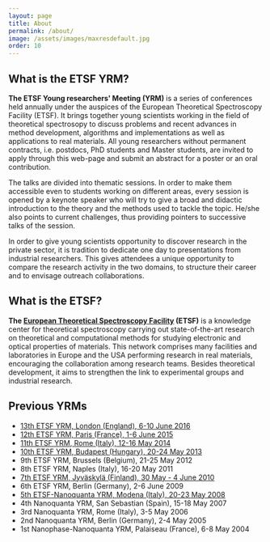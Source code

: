 ```yaml
---
layout: page
title: About
permalink: /about/
image: /assets/images/maxresdefault.jpg
order: 10
---
```

## What is the ETSF YRM?

**The ETSF Young researchers' Meeting (YRM)** is a series of conferences held
annually under the auspices of the European Theoretical Spectroscopy Facility
(ETSF). It brings together young scientists working in the field of
theoretical spectrosopy to discuss problems and recent advances in method
development, algorithms and implementations as well as applications to real
materials.
All young researchers without permanent contracts, i.e. postdocs, PhD students and
Master students, are invited to apply through this web-page and submit an
abstract for a poster or an oral contribution.

The talks are divided into thematic sessions. In order to make them accessible
even to students working on different areas, every session is opened by a
keynote speaker who will try to give a broad and didactic introduction to the theory
and the methods used to tackle the topic.
He/she also points to current challenges, thus providing pointers to successive
talks of the session.

In order to give young scientists opportunity to discover research in the
private sector, it is tradition to dedicate one day to presentations from
industrial researchers. This gives attendees a unique opportunity to compare
the research activity in the two domains, to structure their career and to
envisage outreach collaborations.

## What is the ETSF?

**The [European Theoretical Spectroscopy Facility](http://www.etsf.eu) (ETSF)**
is a knowledge center for theoretical spectroscopy carrying out
state-of-the-art research on theoretical and computational methods for studying
electronic and optical properties of materials. This network comprises many
facilities and laboratories in Europe and the USA performing research in real
materials, encouraging the collaboration among research teams. Besides
theoretical development, it aims to strengthen the link to experimental groups
and industrial research.

## Previous YRMs
* [13th ETSF YRM, London (England),  6-10 June 2016](https://yrm2016.github.io/)
* [12th ETSF YRM, Paris (France),  1-6 June 2015](http://etsf.polytechnique.fr/yrm2015/)
* [11th ETSF YRM, Rome (Italy),  12-16 May 2014](http://etsf_yrm2014.roma2.infn.it/home.html)
* [10th ETSF YRM, Budapest (Hungary),  20-24 May 2013](http://etsf.polytechnique.fr/yrm2013/)
* 9th ETSF YRM, Brussels (Belgium),  21-25 May 2012
* 8th ETSF YRM, Naples (Italy),  16-20 May 2011
* [7th ETSF YRM, Jyväskylä (Finland),  30 May - 4 June 2010](https://www.jyu.fi/fysiikka/en/research/conferences/yrm2010/)
* 6th ETSF YRM, Berlin (Germany),  2-6 June 2009
* [5th ETSF-Nanoquanta YRM, Modena (Italy),  20-23 May 2008](http://yrm2008.unimore.it/)
* 4th Nanoquanta YRM, San Sebastian (Spain),  15-18 May 2007
* 3rd Nanoquanta YRM, Rome (Italy),  3-5 May 2006
* 2nd Nanoquanta YRM, Berlin (Germany),  2-4 May 2005
* 1st Nanophase-Nanoquanta YRM, Palaiseau (France),  6-8 May 2004
